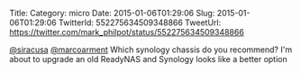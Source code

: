 Title: 
Category: micro
Date: 2015-01-06T01:29:06
Slug: 2015-01-06T01:29:06
TwitterId: 552275634509348866
TweetUrl: https://twitter.com/mark_philpot/status/552275634509348866

[@siracusa](https://twitter.com/siracusa) [@marcoarment](https://twitter.com/marcoarment) Which synology chassis do you recommend? I'm about to upgrade an old ReadyNAS and Synology looks like a better option